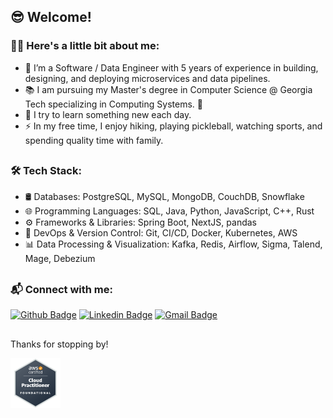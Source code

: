 ## 😎 Welcome!

### :man_technologist: Here's a little bit about me:

- :telescope: I’m a Software / Data Engineer with 5 years of experience in building, designing, and deploying microservices and data pipelines.
- 📚 I am pursuing my Master's degree in Computer Science @ Georgia Tech specializing in Computing Systems. 🐝
- :seedling: I try to learn something new each day.
- :zap: In my free time, I enjoy hiking, playing pickleball, watching sports, and spending quality time with family.

##

### 🛠️ Tech Stack:

- 🛢️ Databases: PostgreSQL, MySQL, MongoDB, CouchDB, Snowflake
- 🌐 Programming Languages: SQL, Java, Python, JavaScript, C++, Rust
- ⚙️ Frameworks & Libraries: Spring Boot, NextJS, pandas
- 🔧 DevOps & Version Control: Git, CI/CD, Docker, Kubernetes, AWS
- 📊 Data Processing & Visualization: Kafka, Redis, Airflow, Sigma, Talend, Mage, Debezium

##

### 📬 Connect with me:
[![Github Badge](http://img.shields.io/badge/-Github-black?style=flat-square&logo=github&link=https://github.com/Defcon27/)](https://github.com/hayes-roach/) 
[![Linkedin Badge](https://img.shields.io/badge/-LinkedIn-blue?style=flat-square&logo=Linkedin&logoColor=white&link=https://www.linkedin.com/in/hemanthkollipara/)](https://www.linkedin.com/in/hayesroach)
[![Gmail Badge](https://img.shields.io/badge/-Gmail-d14836?style=flat-square&logo=Gmail&logoColor=white&link=mailto:roachbaseball@gmail.com)](mailto:roachbaseball@gmail.com)

##

Thanks for stopping by! 

<a href="https://www.credly.com/badges/c0b38986-c21b-4764-a335-8eee2785346f/linked_in_profile"><img src="aws.png" width="80"/></a>
